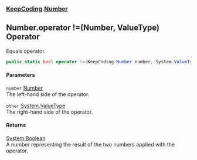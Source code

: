 ### [KeepCoding](KeepCoding.md 'KeepCoding').[Number](KeepCoding_Number.md 'KeepCoding.Number')
## Number.operator !=(Number, ValueType) Operator
Equals operator.  
```csharp
public static bool operator !=(KeepCoding.Number number, System.ValueType other);
```
#### Parameters
<a name='KeepCoding_Number_op_Inequality(KeepCoding_Number_System_ValueType)_number'></a>
`number` [Number](KeepCoding_Number.md 'KeepCoding.Number')  
The left-hand side of the operator.
  
<a name='KeepCoding_Number_op_Inequality(KeepCoding_Number_System_ValueType)_other'></a>
`other` [System.ValueType](https://docs.microsoft.com/en-us/dotnet/api/System.ValueType 'System.ValueType')  
The right-hand side of the operator.
  
#### Returns
[System.Boolean](https://docs.microsoft.com/en-us/dotnet/api/System.Boolean 'System.Boolean')  
A number representing the result of the two numbers applied with the operator.
